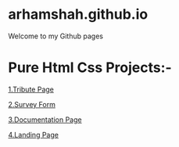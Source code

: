 # arhamshah.github.io
Welcome to my Github pages

# Pure Html Css Projects:-

<a href="arhamshah.github.io/tribute">1.Tribute Page</a>

<a href="arhamshah.github.io/survey-form">2.Survey Form</a>

<a href="arhamshah.github.io/documentation-page">3.Documentation Page</a>

<a href="https://arhamshah.github.io/landing-page">4.Landing Page</a>
